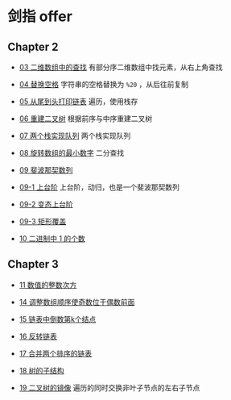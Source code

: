# 剑指 offer

## Chapter 2

* [03 二维数组中的查找](N03_FindInPartiallySortedMatrix.java)
有部分序二维数组中找元素，从右上角查找

* [04 替换空格](N04_ReplaceBlank.java)
字符串的空格替换为 `%20` ，从后往前复制

* [05 从尾到头打印链表](N05_PrintListReverse.java)
遍历，使用栈存

* [06 重建二叉树](N06_ConstructBinaryTree.java)
根据前序与中序重建二叉树

* [07 两个栈实现队列](N07_QueueWithTwoStacks.java)
两个栈实现队列

* [08 旋转数组的最小数字](N08_MinNumberInRotatedArray.java)
二分查找

* [09 斐波那契数列](N09_Fibonacci.java)

* [09-1 上台阶](N09_1_JumpFloor.java)
上台阶，动归，也是一个斐波那契数列

* [09-2 变态上台阶](N09_2_JumpFloorII.java)

* [09-3 矩形覆盖](N09_3_RectCover.java)

* [10 二进制中 1 的个数](N10_NumberOf1InBinary.java)

## Chapter 3

* [11 数值的整数次方](N11_Power.java)

* [14 调整数组顺序使奇数位于偶数前面](N14_ReorderArray.java)

* [15 链表中倒数第k个结点](N15_KthNodeFromEnd.java)

* [16 反转链表](N16_ReverseList.java)

* [17 合并两个排序的链表](N17_MergeSortedLists.java)

* [18 树的子结构](N18_SubstructureInTree.java)

* [19 二叉树的镜像](N19_MirrorOfBinaryTree.java)
遍历的同时交换非叶子节点的左右子节点


